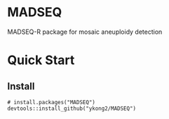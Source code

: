 # MADSEQ
MADSEQ-R package for mosaic aneuploidy detection

# Quick Start
## Install
```{r}
# install.packages("MADSEQ")
devtools::install_github("ykong2/MADSEQ")
```
